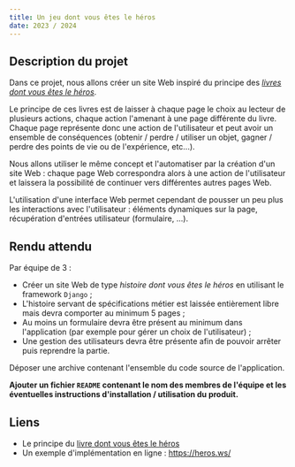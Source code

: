 ```yaml
---
title: Un jeu dont vous êtes le héros
date: 2023 / 2024
---
```


## Description du projet

Dans ce projet, nous allons créer un site Web inspiré du principe des [_livres dont vous êtes le héros_][livre-heros].

Le principe de ces livres est de laisser à chaque page le choix au lecteur de plusieurs actions, chaque action l'amenant à une page différente du livre. Chaque page représente donc une action de l'utilisateur et peut avoir un ensemble de conséquences (obtenir / perdre / utiliser un objet, gagner / perdre des points de vie ou de l'expérience, etc...).

Nous allons utiliser le même concept et l'automatiser par la création d'un site Web : chaque page Web correspondra alors à une action de l'utilisateur et laissera la possibilité de continuer vers différentes autres pages Web.

L'utilisation d'une interface Web permet cependant de pousser un peu plus les interactions avec l'utilisateur : éléments dynamiques sur la page, récupération d'entrées utilisateur (formulaire, ...).

## Rendu attendu

Par équipe de 3 :

- Créer un site Web de type _histoire dont vous êtes le héros_ en utilisant le framework `Django` ;
- L'histoire servant de spécifications métier est laissée entièrement libre mais devra comporter au minimum 5 pages ;
- Au moins un formulaire devra être présent au minimum dans l'application (par exemple pour gérer un choix de l'utilisateur) ;
- Une gestion des utilisateurs devra être présente afin de pouvoir arrêter puis reprendre la partie.

Déposer une archive contenant l'ensemble du code source de l'application.

**Ajouter un fichier `README` contenant le nom des membres de l'équipe et les éventuelles instructions d'installation / utilisation du produit.**

## Liens

- Le principe du [livre dont vous êtes le héros][livre-heros]
- Un exemple d'implémentation en ligne : <https://heros.ws/>

[livre-heros]: https://fr.wikipedia.org/wiki/Un_livre_dont_vous_%C3%AAtes_le_h%C3%A9ros
